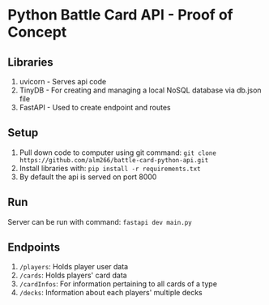# Python Battle Card API - Proof of Concept

## Libraries
1. uvicorn - Serves api code
2. TinyDB - For creating and managing a local NoSQL database via db.json file
3. FastAPI - Used to create endpoint and routes

## Setup
1. Pull down code to computer using git command: `git clone https://github.com/alm266/battle-card-python-api.git`
2. Install libraries with: `pip install -r requirements.txt`
3. By default the api is served on port 8000

## Run
Server can be run with command: `fastapi dev main.py`

## Endpoints
1. `/players`: Holds player user data
2. `/cards`: Holds players' card data
3. `/cardInfos`: For information pertaining to all cards of a type
4. `/decks`: Information about each players' multiple decks